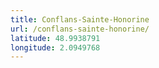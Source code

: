 ```yaml
---
title: Conflans-Sainte-Honorine
url: /conflans-sainte-honorine/
latitude: 48.9938791
longitude: 2.0949768
---
```

